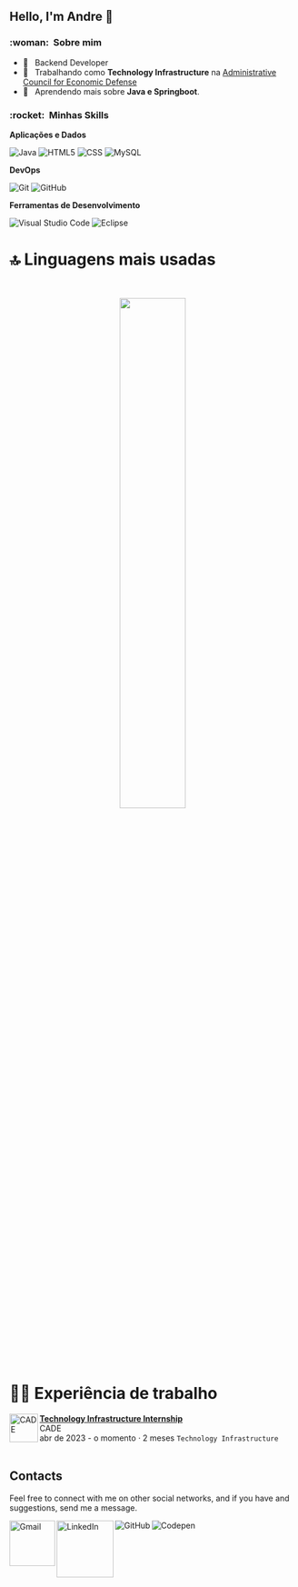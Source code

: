## Hello, I'm Andre 👋

<h3> :woman: &nbsp;Sobre mim </h3>

- 🤔 &nbsp; Backend Developer
- 💼 &nbsp; Trabalhando como **Technology Infrastructure** na <a href="[LINK DA EMPRESA](https://www.gov.br/cade/pt-br)">Administrative Council for Economic Defense</a>
- 🌱 &nbsp; Aprendendo mais sobre **Java e Springboot**.

<h3> :rocket: &nbsp;Minhas Skills </h3>

**Aplicações e Dados**

  ![Java](https://img.shields.io/badge/-Java-333333?style=flat&logo=Java&logoColor=007396)
  ![HTML5](https://img.shields.io/badge/-HTML5-333333?style=flat&logo=HTML5)
  ![CSS](https://img.shields.io/badge/-CSS-333333?style=flat&logo=CSS3&logoColor=1572B6)
  ![MySQL](https://img.shields.io/badge/-MySQL-333333?style=flat&logo=mysql)

**DevOps**

  ![Git](https://img.shields.io/badge/-Git-333333?style=flat&logo=git)
  ![GitHub](https://img.shields.io/badge/-GitHub-333333?style=flat&logo=github)

**Ferramentas de Desenvolvimento**

  ![Visual Studio Code](https://img.shields.io/badge/-Visual%20Studio%20Code-333333?style=flat&logo=visual-studio-code&logoColor=007ACC)
  ![Eclipse](https://img.shields.io/badge/-Eclipse-333333?style=flat&logo=eclipse-ide&logoColor=2C2255)
<br/>

# 🔝 Linguagens mais usadas

<br>

<p align="center">
 <img width="48%" src="https://github-readme-stats.vercel.app/api/top-langs/?username=andreluisoliveirac&layout=compact&langs_count=16&theme=dark"/>
</p>

# 👩‍💼 Experiência de trabalho

[<img align="left" height="50px" width="50px" alt="CADE" src="https://media.licdn.com/dms/image/C4D0BAQHDtMCsoHbUvw/company-logo_100_100/0/1671824156612?e=1693440000&v=beta&t=Ob3TpqxetAr-GEpns-c4L5kzfTVBKLnQIJ7aCyQjzlw"/>](https://www.gov.br/cade/pt-br)

[**Technology Infrastructure Internship**](https://www.linkedin.com/in/andreluisoc/) \
CADE\
abr de 2023 - o momento · 2 meses
`Technology Infrastructure`
<br/>
<br/>


## Contacts

Feel free to connect with me on other social networks, and if you have and suggestions, send me a message. 

[<img align="left" alt="Gmail" width="80px" src="https://img.shields.io/badge/Gmail-D14836?style=for-the-badge&logo=gmail&logoColor=white"/>](mailto:contatcandreluis@gmail.com)
[<img align="left" alt="LinkedIn" width="100px" src="https://img.shields.io/badge/LinkedIn-0077B5?style=for-the-badge&logo=linkedin&logoColor=white"/>](https://www.linkedin.com/in/andreluisoc/)
[<img align="left" alt="GitHub" src="https://img.shields.io/github/followers/AnaProgramando?style=social&label=@Andreluisoliveirac"/>](https://github.com/andreluisoliveirac)
[<img align="left" alt="Codepen" src="https://img.shields.io/static/v1?label&message=/Andreluisoliveirac&color=000000&style=flat&logo=codepen"/>](https://codepen.io/andreluisoliveirac)
